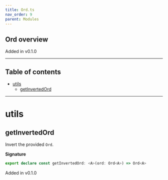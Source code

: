 ```yaml
---
title: Ord.ts
nav_order: 9
parent: Modules
---
```


## Ord overview

Added in v0.1.0

---

<h2 class="text-delta">Table of contents</h2>

- [utils](#utils)
  - [getInvertedOrd](#getinvertedord)

---

# utils

## getInvertedOrd

Invert the provided `Ord`.

**Signature**

```ts
export declare const getInvertedOrd: <A>(ord: Ord<A>) => Ord<A>
```

Added in v0.1.0
